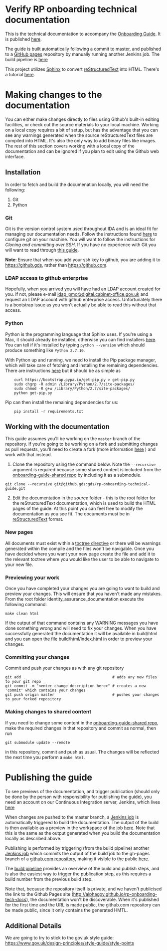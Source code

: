 Verify RP onboarding technical documentation
=

This is the technical documentation to accompany the [Onboarding Guide](http://alphagov.github.io/identity-assurance-documentation/).  It is published [here](http://alphagov.github.io/rp-onboarding-tech-docs/).

The guide is built automatically following a commit to master, and published to a [GitHub pages](https://pages.github.com/) repository by manually running another Jenkins job.  The build pipeline is [here](https://build.ida.digital.cabinet-office.gov.uk/view/rp-onboarding-tech-docs-pipeline)

This project utilizes [Sphinx](http://sphinx-doc.org/ "sphinx-doc") to convert [reStructuredText](http://docutils.sourceforge.net/rst.html) into HTML. There's a tutorial [here](http://sphinx-doc.org/tutorial.html).

# Making changes to the documentation

You can either make changes directly to files using Github's built-in editing facilities, or check out the source materials to your local machine.  Working on a local copy requires a bit of setup, but has the advantage that you can see any warnings generated when the source reStructuredText files are compiled into HTML.  It's also the only way to add binary files like images.  The rest of this section covers working with a local copy of the documentation and can be ignored if you plan to edit using the Github web interface.

## Installation

In order to fetch and build the documenation locally, you will need the following:

1. Git
1. Python

### Git

Git is the version control system used throughout IDA and is an ideal fit for managing our documentation needs.  Follow the instructions found [here](https://help.github.com/articles/set-up-git) to configure git on your machine.  You will want to follow the instructions for *Cloning and committing over SSH*. If you have no experience with Git you will want to read through [this guide](http://rogerdudler.github.io/git-guide/). 

**Note**: Ensure that when you add your ssh key to github, you are adding it to https://github.gds, rather than https://github.com.

### LDAP access to github enterprise

Hopefully, when you arrived you will have had an LDAP account created for you.  If not, please e-mail idap_pmo@digital.cabinet-office.gov.uk and request an LDAP account with github enterprise access. Unfortunately there is a bootstrap issue as you won't actually be able to read this without that access.

### Python

Python is the programming language that Sphinx uses.  If you're using a Mac, it should already be installed, otherwise you can find installers [here](https://www.python.org/downloads/).  You can tell if it's installed by typing `python --version` which should produce something like `Python 2.7.10`.  

With Python up and running, we need to install the Pip package manager, which will take care of fetching and installing the remaining dependencies.  There are instructions [here](http://pip.readthedocs.org/en/stable/installing/) but it should be as simple as

```
    curl https://bootstrap.pypa.io/get-pip.py > get-pip.py
    sudo chgrp -R admin /Library/Python/2.7/site-packages/
    sudo chmod -R g+w /Library/Python/2.7/site-packages/
    python get-pip.py
```

Pip can then install the remaining dependencies for us:

```
    pip install -r requirements.txt
```

## Working with the documentation

This guide assumes you'll be working on the `master` branch of the repository.  If you're going to be working on a fork and submitting changes as pull requests, you'll need to create a fork (more information [here](https://help.github.com/articles/fork-a-repo) ) and work with that instead.

 1. Clone the repository using the command below.  Note the `--recursive` argument is required because some shared content is included from the [onboarding-guide-shared repo](https://github.gds/gds/onboarding-guide-shared) by including it as a submodule.
```
git clone --recursive git@github.gds:gds/rp-onboarding-technical-guide.git
```
 2. Edit the documentation in the _source_ folder - this is the root folder for the reStructuredText documentation, which is used to build the HTML pages of the guide.  At this point you can feel free to modify the documentation as you see fit.  The documents must be in [reStructuredText](http://sphinx-doc.org/rest.html#rst-primer) format.

### New pages

All documents must exist within a [toctree directive](http://sphinx-doc.org/markup/toctree.html) or there will be warnings generated within the compile and the files won't be navigable.  Once you have decided where you want your new page create the file and add it to the relevant toctree where you would like the user to be able to navigate to your new file.

### Previewing your work

Once you have completed your changes you are going to want to build and preview your changes. This will ensure that you haven't made any mistakes. From the root folder identity\_assurance\_documentation execute the following command:

```
make clean html
```

If the output of that command contains any WARNING messages you have done something wrong and will need to fix your changes. When you have successfully generated the documentation it will be available in build/html and you can open the file build/html/index.html in order to preview your changes.

### Committing your changes

Commit and push your changes as with any git repository

```
git add .                                       # adds any new files to your git repo
git commit -m "<enter change description here>" # creates a new 'commit' which contains your changes
git push origin master                          # pushes your changes to your forked repository
```

### Making changes to shared content

If you need to change some content in the [onboarding-guide-shared repo](https://github.gds/gds/onboarding-guide-shared), make the required changes in that repository and commit as normal, then run

`git submodule update --remote`

in this repository, commit and push as usual.  The changes will be reflected the next time you perform a `make html`.

# Publishing the guide

To see previews of the documentation, and trigger publication (should only be done by the person with responsibility for publishing the guide), you need an account on our Continuous Integration server, Jenkins, which lives [here](https://build.ida.digital.cabinet-office.gov.uk/)

When changes are pushed to the master branch, a [Jenkins job](https://build.ida.digital.cabinet-office.gov.uk/job/rp-onboarding-tech-docs-build/) is automatically triggered to build the documentation.  The output of the build is then available as a preview in the workspace of the job [here](https://build.ida.digital.cabinet-office.gov.uk/job/rp-onboarding-tech-docs-build/ws/build/html/index.html).  Note that this is the same as the output generated when you build the documentation locally as described above.

Publishing is performed by triggering (from the build pipeline) another [Jenkins job](https://build.ida.digital.cabinet-office.gov.uk/job/rp-onboarding-tech-docs-publish/) which commits the output of the build job to the gh-pages branch of a [github.com repository](https://github.com/alphagov/rp-onboarding-tech-docs), making it visible to the public [here](http://alphagov.github.io/rp-onboarding-tech-docs/).  

The [build pipeline](https://build.ida.digital.cabinet-office.gov.uk/view/rp-onboarding-tech-docs-pipeline) provides an overview of the build and publish steps, and is also the easiest way to trigger the publication step, as this requires a build number from the previous build step.

Note that, because the repository itself is private, and we haven't publicised the link to the Github Pages site (http://alphagov.github.io/rp-onboarding-tech-docs), the documentation won't be discoverable.  When it's published for the first time and the URL is made public, the github.com repository can be made public, since it only contains the generated HMTL.

## Additional Details

We are going to try to stick to the gov.uk style guide: https://www.gov.uk/design-principles/style-guide/style-points
